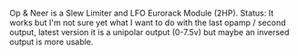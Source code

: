 Op & Neer is a Slew Limiter and LFO Eurorack Module (2HP).
Status: It works but I'm not sure yet what I want to do with the last opamp / second output, latest version it is a unipolar output (0-7.5v) but maybe an inversed output is more usable.
